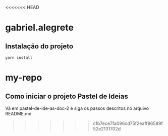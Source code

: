 <<<<<<< HEAD
# gabriel.alegrete

## Instalação do projeto
```
yarn install
```

# my-repo

## Como iniciar o projeto Pastel de Ideias

Vá em pastel-de-ide-as-doc-2 e siga os passos descritos no arquivo README.md
>>>>>>> c1b7ece7fa096cd75f2eaff86589f52e2131702d
